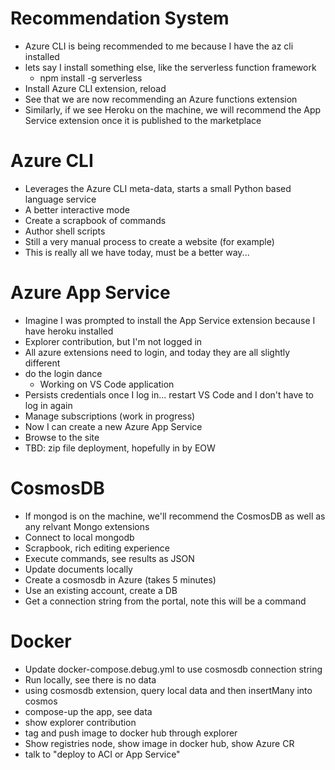 
# Recommendation System

- Azure CLI is being recommended to me because I have the az cli installed
- lets say I install something else, like the serverless function framework
  - npm install -g serverless
- Install Azure CLI extension, reload
- See that we are now recommending an Azure functions extension
- Similarly, if we see Heroku on the machine, we will recommend the App Service extension once it is published to the marketplace

# Azure CLI

- Leverages the Azure CLI meta-data, starts a small Python based language service
- A better interactive mode
- Create a scrapbook of commands
- Author shell scripts
- Still a very manual process to create a website (for example)
- This is really all we have today, must be a better way...

# Azure App Service

- Imagine I was prompted to install the App Service extension because I have heroku installed
- Explorer contribution, but I'm not logged in
- All azure extensions need to login, and today they are all slightly different
- do the login dance
  - Working on VS Code application
- Persists credentials once I log in... restart VS Code and I don't have to log in again
- Manage subscriptions (work in progress)
- Now I can create a new Azure App Service
- Browse to the site
- TBD: zip file deployment, hopefully in by EOW

# CosmosDB

- If mongod is on the machine, we'll recommend the CosmosDB as well as any relvant Mongo extensions
- Connect to local mongodb
- Scrapbook, rich editing experience
- Execute commands, see results as JSON
- Update documents locally
- Create a cosmosdb in Azure (takes 5 minutes)
- Use an existing account, create a DB
- Get a connection string from the portal, note this will be a command

# Docker

- Update docker-compose.debug.yml to use cosmosdb connection string
- Run locally, see there is no data
- using cosmosdb extension, query local data and then insertMany into cosmos
- compose-up the app, see data
- show explorer contribution
- tag and push image to docker hub through explorer
- Show registries node, show image in docker hub, show Azure CR
- talk to "deploy to ACI or App Service"
